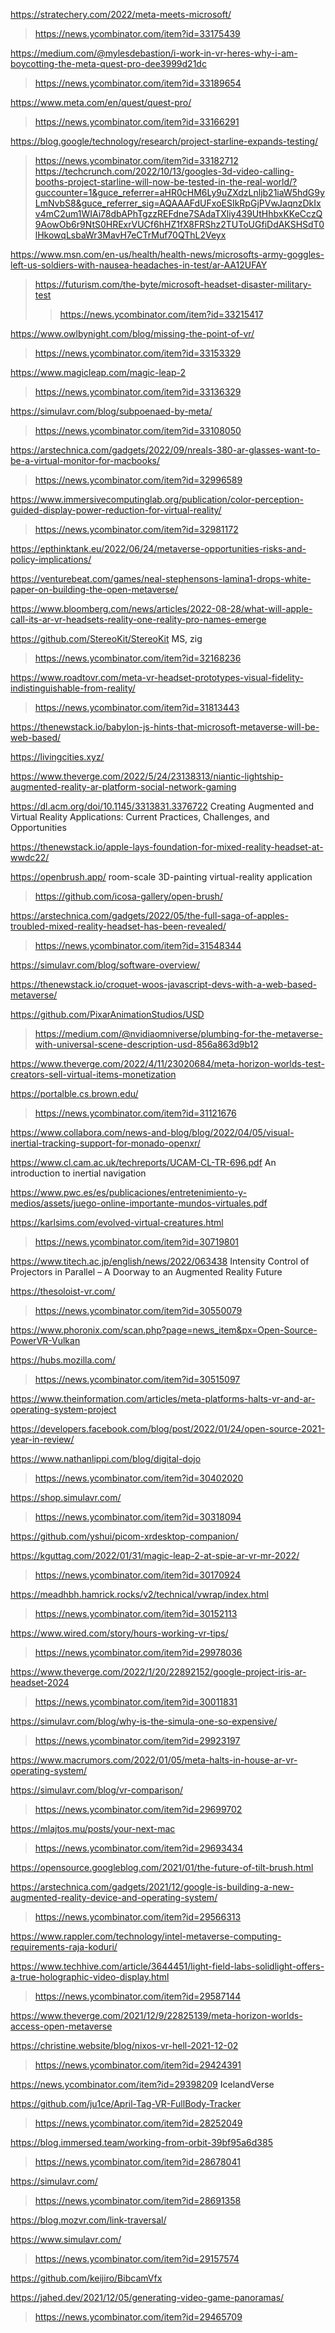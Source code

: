 https://stratechery.com/2022/meta-meets-microsoft/
> https://news.ycombinator.com/item?id=33175439

https://medium.com/@mylesdebastion/i-work-in-vr-heres-why-i-am-boycotting-the-meta-quest-pro-dee3999d21dc
> https://news.ycombinator.com/item?id=33189654

https://www.meta.com/en/quest/quest-pro/
> https://news.ycombinator.com/item?id=33166291

https://blog.google/technology/research/project-starline-expands-testing/
> https://news.ycombinator.com/item?id=33182712
> https://techcrunch.com/2022/10/13/googles-3d-video-calling-booths-project-starline-will-now-be-tested-in-the-real-world/?guccounter=1&guce_referrer=aHR0cHM6Ly9uZXdzLnljb21iaW5hdG9yLmNvbS8&guce_referrer_sig=AQAAAFdUFxoESIkRpGjPVwJaqnzDkIxv4mC2um1WIAi78dbAPhTgzzREFdne7SAdaTXliy439UtHhbxKKeCczQ9AowOb6r9NtS0HRExrVUCf6hHZ1fX8FRShz2TUToUGfiDdAKSHSdT0lHkowqLsbaWr3MavH7eCTrMuf70QThL2Veyx

https://www.msn.com/en-us/health/health-news/microsofts-army-goggles-left-us-soldiers-with-nausea-headaches-in-test/ar-AA12UFAY
> https://futurism.com/the-byte/microsoft-headset-disaster-military-test
> > https://news.ycombinator.com/item?id=33215417

https://www.owlbynight.com/blog/missing-the-point-of-vr/
> https://news.ycombinator.com/item?id=33153329

https://www.magicleap.com/magic-leap-2
> https://news.ycombinator.com/item?id=33136329

https://simulavr.com/blog/subpoenaed-by-meta/
> https://news.ycombinator.com/item?id=33108050

https://arstechnica.com/gadgets/2022/09/nreals-380-ar-glasses-want-to-be-a-virtual-monitor-for-macbooks/
> https://news.ycombinator.com/item?id=32996589

https://www.immersivecomputinglab.org/publication/color-perception-guided-display-power-reduction-for-virtual-reality/
> https://news.ycombinator.com/item?id=32981172

https://epthinktank.eu/2022/06/24/metaverse-opportunities-risks-and-policy-implications/

https://venturebeat.com/games/neal-stephensons-lamina1-drops-white-paper-on-building-the-open-metaverse/

https://www.bloomberg.com/news/articles/2022-08-28/what-will-apple-call-its-ar-vr-headsets-reality-one-reality-pro-names-emerge

https://github.com/StereoKit/StereoKit MS, zig
> https://news.ycombinator.com/item?id=32168236

https://www.roadtovr.com/meta-vr-headset-prototypes-visual-fidelity-indistinguishable-from-reality/
> https://news.ycombinator.com/item?id=31813443

https://thenewstack.io/babylon-js-hints-that-microsoft-metaverse-will-be-web-based/

https://livingcities.xyz/

https://www.theverge.com/2022/5/24/23138313/niantic-lightship-augmented-reality-ar-platform-social-network-gaming

https://dl.acm.org/doi/10.1145/3313831.3376722 Creating Augmented and Virtual Reality Applications: Current Practices, Challenges, and Opportunities

https://thenewstack.io/apple-lays-foundation-for-mixed-reality-headset-at-wwdc22/

https://openbrush.app/ room-scale 3D-painting virtual-reality application
> https://github.com/icosa-gallery/open-brush/

https://arstechnica.com/gadgets/2022/05/the-full-saga-of-apples-troubled-mixed-reality-headset-has-been-revealed/
> https://news.ycombinator.com/item?id=31548344

https://simulavr.com/blog/software-overview/

https://thenewstack.io/croquet-woos-javascript-devs-with-a-web-based-metaverse/

https://github.com/PixarAnimationStudios/USD
> https://medium.com/@nvidiaomniverse/plumbing-for-the-metaverse-with-universal-scene-description-usd-856a863d9b12

https://www.theverge.com/2022/4/11/23020684/meta-horizon-worlds-test-creators-sell-virtual-items-monetization

https://portalble.cs.brown.edu/
> https://news.ycombinator.com/item?id=31121676

https://www.collabora.com/news-and-blog/blog/2022/04/05/visual-inertial-tracking-support-for-monado-openxr/

https://www.cl.cam.ac.uk/techreports/UCAM-CL-TR-696.pdf An introduction to inertial navigation

https://www.pwc.es/es/publicaciones/entretenimiento-y-medios/assets/juego-online-importante-mundos-virtuales.pdf

https://karlsims.com/evolved-virtual-creatures.html
> https://news.ycombinator.com/item?id=30719801

https://www.titech.ac.jp/english/news/2022/063438 Intensity Control of Projectors in Parallel – A Doorway to an Augmented Reality Future

https://thesoloist-vr.com/
> https://news.ycombinator.com/item?id=30550079

https://www.phoronix.com/scan.php?page=news_item&px=Open-Source-PowerVR-Vulkan

https://hubs.mozilla.com/
> https://news.ycombinator.com/item?id=30515097

https://www.theinformation.com/articles/meta-platforms-halts-vr-and-ar-operating-system-project

https://developers.facebook.com/blog/post/2022/01/24/open-source-2021-year-in-review/
> 

https://www.nathanlippi.com/blog/digital-dojo
> https://news.ycombinator.com/item?id=30402020

https://shop.simulavr.com/
> https://news.ycombinator.com/item?id=30318094

https://github.com/yshui/picom-xrdesktop-companion/

https://kguttag.com/2022/01/31/magic-leap-2-at-spie-ar-vr-mr-2022/
> https://news.ycombinator.com/item?id=30170924

https://meadhbh.hamrick.rocks/v2/technical/vwrap/index.html
> https://news.ycombinator.com/item?id=30152113

https://www.wired.com/story/hours-working-vr-tips/
> https://news.ycombinator.com/item?id=29978036

https://www.theverge.com/2022/1/20/22892152/google-project-iris-ar-headset-2024
> https://news.ycombinator.com/item?id=30011831

https://simulavr.com/blog/why-is-the-simula-one-so-expensive/
> https://news.ycombinator.com/item?id=29923197

https://www.macrumors.com/2022/01/05/meta-halts-in-house-ar-vr-operating-system/ 

https://simulavr.com/blog/vr-comparison/
> https://news.ycombinator.com/item?id=29699702

https://mlajtos.mu/posts/your-next-mac
> https://news.ycombinator.com/item?id=29693434

https://opensource.googleblog.com/2021/01/the-future-of-tilt-brush.html

https://arstechnica.com/gadgets/2021/12/google-is-building-a-new-augmented-reality-device-and-operating-system/
> https://news.ycombinator.com/item?id=29566313

https://www.rappler.com/technology/intel-metaverse-computing-requirements-raja-koduri/

https://www.techhive.com/article/3644451/light-field-labs-solidlight-offers-a-true-holographic-video-display.html
> https://news.ycombinator.com/item?id=29587144

https://www.theverge.com/2021/12/9/22825139/meta-horizon-worlds-access-open-metaverse

https://christine.website/blog/nixos-vr-hell-2021-12-02
> https://news.ycombinator.com/item?id=29424391

https://news.ycombinator.com/item?id=29398209 IcelandVerse

https://github.com/ju1ce/April-Tag-VR-FullBody-Tracker
> https://news.ycombinator.com/item?id=28252049

https://blog.immersed.team/working-from-orbit-39bf95a6d385
> https://news.ycombinator.com/item?id=28678041

https://simulavr.com/
> https://news.ycombinator.com/item?id=28691358

https://blog.mozvr.com/link-traversal/

https://www.simulavr.com/
> https://news.ycombinator.com/item?id=29157574

https://github.com/keijiro/BibcamVfx

https://jahed.dev/2021/12/05/generating-video-game-panoramas/
> https://news.ycombinator.com/item?id=29465709